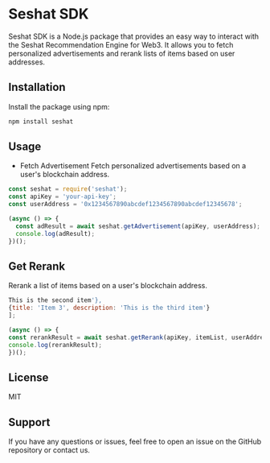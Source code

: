 # Seshat SDK

Seshat SDK is a Node.js package that provides an easy way to interact with the Seshat Recommendation Engine for Web3. It allows you to fetch personalized advertisements and rerank lists of items based on user addresses.

## Installation

Install the package using npm:

```bash
npm install seshat
```

## Usage

- Fetch Advertisement
Fetch personalized advertisements based on a user's blockchain address.

```javascript
const seshat = require('seshat');
const apiKey = 'your-api-key';
const userAddress = '0x1234567890abcdef1234567890abcdef12345678';

(async () => {
  const adResult = await seshat.getAdvertisement(apiKey, userAddress);
  console.log(adResult);
})();
```

## Get Rerank
Rerank a list of items based on a user's blockchain address.

```javascript
This is the second item'},
{title: 'Item 3', description: 'This is the third item'}
];

(async () => {
const rerankResult = await seshat.getRerank(apiKey, itemList, userAddress);
console.log(rerankResult);
})();
```

## License

MIT

## Support

If you have any questions or issues, feel free to open an issue on the GitHub repository or contact us.



